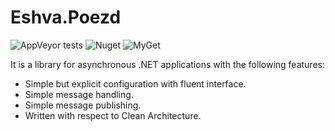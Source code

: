 # Eshva.Poezd
![AppVeyor tests](https://img.shields.io/appveyor/tests/eshva/eshva-poezd?label=Tests) ![Nuget](https://img.shields.io/nuget/v/Eshva.Poezd.Core?label=Latest%20stable) ![MyGet](https://img.shields.io/myget/eshva-public/v/Eshva.Poezd.Core?label=Current%20beta)

It is a library for asynchronous .NET applications with the following features:
* Simple but explicit configuration with fluent interface.
* Simple message handling.
* Simple message publishing.
* Written with respect to Clean Architecture.
